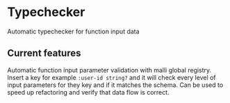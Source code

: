 # Typechecker
Automatic typechecker for function input data

## Current features
Automatic function input parameter validation with malli global registry. Insert a key for example `:user-id string?` and it will check every level of input parameters for they key and if it matches the schema. Can be used to speed up refactoring and verify that data flow is correct.
